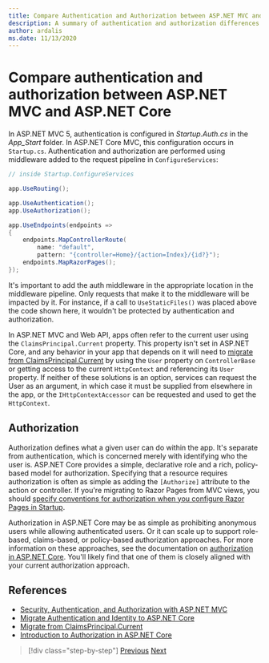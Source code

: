 ```yaml
---
title: Compare Authentication and Authorization between ASP.NET MVC and ASP.NET Core
description: A summary of authentication and authorization differences between ASP.NET MVC and ASP.NET Core.
author: ardalis
ms.date: 11/13/2020
---
```


# Compare authentication and authorization between ASP.NET MVC and ASP.NET Core

In ASP.NET MVC 5, authentication is configured in *Startup.Auth.cs* in the *App_Start* folder. In ASP.NET Core MVC, this configuration occurs in `Startup.cs`. Authentication and authorization are performed using middleware added to the request pipeline in `ConfigureServices`:

```csharp
// inside Startup.ConfigureServices

app.UseRouting();

app.UseAuthentication();
app.UseAuthorization();

app.UseEndpoints(endpoints =>
{
    endpoints.MapControllerRoute(
        name: "default",
        pattern: "{controller=Home}/{action=Index}/{id?}");
    endpoints.MapRazorPages();
});
```

It's important to add the auth middleware in the appropriate location in the middleware pipeline. Only requests that make it to the middleware will be impacted by it. For instance, if a call to `UseStaticFiles()` was placed above the code shown here, it wouldn't be protected by authentication and authorization.

In ASP.NET MVC and Web API, apps often refer to the current user using the `ClaimsPrincipal.Current` property. This property isn't set in ASP.NET Core, and any behavior in your app that depends on it will need to [migrate from ClaimsPrincipal.Current](https://docs.microsoft.com/aspnet/core/migration/claimsprincipal-current) by using the `User` property on `ControllerBase` or getting access to the current `HttpContext` and referencing its `User` property. If neither of these solutions is an option, services can request the User as an argument, in which case it must be supplied from elsewhere in the app, or the `IHttpContextAccessor` can be requested and used to get the `HttpContext`.

## Authorization

Authorization defines what a given user can do within the app. It's separate from authentication, which is concerned merely with identifying who the user is. ASP.NET Core provides a simple, declarative role and a rich, policy-based model for authorization. Specifying that a resource requires authorization is often as simple as adding the `[Authorize]` attribute to the action or controller. If you're migrating to Razor Pages from MVC views, you should [specify conventions for authorization when you configure Razor Pages in Startup](https://docs.microsoft.com/aspnet/core/security/authorization/razor-pages-authorization).

Authorization in ASP.NET Core may be as simple as prohibiting anonymous users while allowing authenticated users. Or it can scale up to support role-based, claims-based, or policy-based authorization approaches. For more information on these approaches, see the documentation on [authorization in ASP.NET Core](https://docs.microsoft.com/aspnet/core/security/authorization/introduction). You'll likely find that one of them is closely aligned with your current authorization approach.

## References

- [Security, Authentication, and Authorization with ASP.NET MVC](https://docs.microsoft.com/aspnet/mvc/overview/security/)
- [Migrate Authentication and Identity to ASP.NET Core](https://docs.microsoft.com/aspnet/mvc/overview/security/)
- [Migrate from ClaimsPrincipal.Current](https://docs.microsoft.com/aspnet/core/migration/claimsprincipal-current)
- [Introduction to Authorization in ASP.NET Core](https://docs.microsoft.com/aspnet/core/security/authorization/introduction)

>[!div class="step-by-step"]
>[Previous](webapi-differences.md)
>[Next](identity-differences.md)
